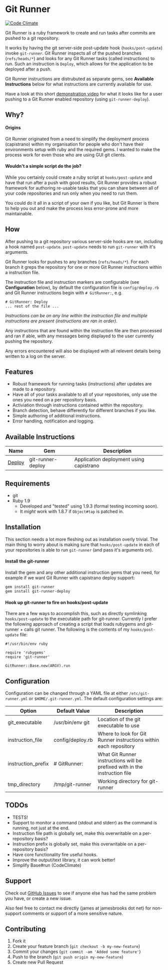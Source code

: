 # Git Runner

[![Code Climate](https://codeclimate.com/badge.png)](https://codeclimate.com/github/JamesBrooks/git-runner)


Git Runner is a ruby framework to create and run tasks after commits are pushed to a git repository.

It works by having the git server-side post-update hook (`hooks/post-update`) invoke `git-runner`. Git Runner inspects all of the pushed branches (`refs/heads/*`) and looks for any Git Runner tasks (called instructions) to run. Such an instruction is `Deploy`, which allows for the application to be deployed after a push.

Git Runner instructions are distrubuted as separate gems, see **Available Instructions** below for what instructions are currently available for use.

Have a look at this short [demonstration video](http://ascii.io/a/1349) for what it looks like for a user pushing to a Git Runner enabled repository (using `git-runner-deploy`).


## Why?

#### Origins

Git Runner originated from a need to simplify the deployment process (capistrano) within my organisation for people who don't have their environments setup with ruby and the required gems. I wanted to make the process work for even those who are using GUI git clients.


#### Wouldn't a simple script do the job?

While you certainly could create a ruby script at `hooks/post-update` and have that run after a push with good results, Git Runner provides a robust framework for authoring re-usable tasks that you can share between all of your code repositories and run only when you need to run them.

You could do it all in a script of your own if you like, but Git Runner is there to help you out and make the process less error-prone and more maintainable.


## How

After pushing to a git repository various server-side hooks are ran, including a hook named `post-update`. `post-update` needs to run `git-runner` with it's arguments.

Git Runner looks for pushes to any branches (`refs/heads/*`). For each branch it greps the repository for one or more Git Runner instructions within a instruction file.

The instruction file and instruction markers are configurable (see **Configuration** below), by default the configuration file is `config/deploy.rb` and Git Runner instructions begin with `# GitRunner:`, e.g.

```
# GitRunner: Deploy
... rest of the file ...
```

*Instructions can be on any line within the instruction file and multiple instructions are present (instructions are ran in order).*

Any instructions that are found within the instruction file are then processed and ran if able, with any messages being displayed to the user currently pushing the repository.

Any errors encountered will also be displayed with all relevent details being written to a log on the server.


## Features

* Robust framework for running tasks (instructions) after updates are made to a repository.
* Have all of your tasks available to all of your repositories, only use the ones you need on a per repository basis.
* Activiation through instructions contained within the repository.
* Branch detection, behave differently for different branches if you like.
* Simple authoring of additional instructions.
* Error handling, notification and logging.


## Available Instructions

Name                                                       | Gem               | Description
---------------------------------------------------------- | ----------------- | ---------------------------------------
[Deploy](https://github.com/JamesBrooks/git-runner-deploy) | git-runner-deploy | Application deployment using capistrano


## Requirements

* git
* Ruby 1.9
	* Developed and "tested" using 1.9.3 (formal testing incoming soon).
	* It *might* work with 1.8.7 if `Object#tap` is patched in.


## Installation

This section needs a lot more fleshing out as installation overly trivial. The main thing to worry about is making sure that `hooks/post-update` in each of your repositories is able to run `git-runner` (and pass it's arguments on).


#### Install the git-runner

Install the gem and any other additional instruction gems that you need, for example if we want Git Runner with capistrano deploy support:

```
gem install git-runner
gem install git-runner-deploy
```

#### Hook up git-runner to fire on hooks/post-update

There are a few ways to accomplish this, such as directly symlinking `hooks/post-update` to the executable path for git-runner. Currently I prefer the following approach of creating a script that loads rubygems and git-runner + calls git runner. The following is the contents of my `hooks/post-update` file:

```
#!/usr/bin/env ruby

require 'rubygems'
require 'git-runner'

GitRunner::Base.new(ARGV).run
```


## Configuration

Configuration can be changed through a YAML file at either `/etc/git-runner.yml` or `$HOME/.git-runner.yml`. The default configuration settings are:

Option             | Default Value    | Description
------------------ | ---------------- | --------------------------------------------------------------------------
git_executable     | /usr/bin/env git | Location of the git executable to use
instruction_file   | config/deploy.rb | Where to look for Git Runner instructions within each repository
instruction_prefix | # GitRunner:     | What Git Runner instructions will be prefixed with in the instruction file
tmp_directory      | /tmp/git-runner  | Working directory for git-runner


## TODOs

* TESTS!
* Support to monitor a command (stdout and stderr) as the command is running, not just at the end.
* Instruction file path is globally set, make this overwritable on a per-repository basis?
* Instruction prefix is globally set, make this overwritable on a per-repository basis?
* Have core functionality fire useful hooks.
* Improve the output/text library, it can work better!
* Simplify Base#run (CodeClimate)


## Support

Check out [GitHub Issues](https://github.com/JamesBrooks/git-runner/issues) to see if anyone else has had the same problem you have, or create a new issue.

Also feel free to contact me directly (james at jamesbrooks dot net) for non-support comments or support of a more sensitive nature.


## Contributing

1. Fork it
2. Create your feature branch (`git checkout -b my-new-feature`)
3. Commit your changes (`git commit -am 'Added some feature'`)
4. Push to the branch (`git push origin my-new-feature`)
5. Create new Pull Request
